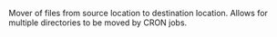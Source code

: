 Mover of files from source location to destination location.
Allows for multiple directories to be moved by CRON jobs.
